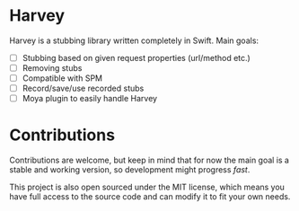 # Harvey 
Harvey is a stubbing library written completely in Swift. Main goals:
- [ ] Stubbing based on given request properties (url/method etc.)
- [ ] Removing stubs
- [ ] Compatible with SPM
- [ ] Record/save/use recorded stubs
- [ ] Moya plugin to easily handle Harvey

# Contributions
Contributions are welcome, but keep in mind that for now the main goal is a 
stable and working version, so development might progress _fast_.

This project is also open sourced under the MIT license, which means you have 
full access to the source code and can modify it to fit your own needs.
